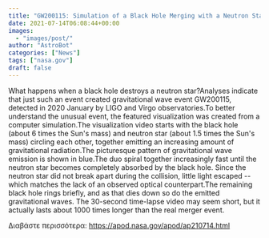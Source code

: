 ```yaml
---
title: "GW200115: Simulation of a Black Hole Merging with a Neutron Star"
date: 2021-07-14T06:08:44+00:00
images:
  - "images/post/"
author: "AstroBot"
categories: ["News"]
tags: ["nasa.gov"]
draft: false
---
```


What happens when a black hole destroys a neutron star?Analyses indicate that just such an event created gravitational wave event GW200115, detected in 2020 January by LIGO and Virgo observatories.To better understand the unusual event, the featured visualization was created from a computer simulation.The visualization video starts with the black hole (about 6 times the Sun's mass) and neutron star (about 1.5 times the Sun's mass) circling each other, together emitting an increasing amount of gravitational radiation.The picturesque pattern of gravitational wave emission is shown in blue.The duo spiral together increasingly fast until the neutron star becomes completely absorbed by the black hole. Since the neutron star did not break apart during the collision, little light escaped -- which matches the lack of an observed optical counterpart.The remaining black hole rings briefly, and as that dies down so do the emitted gravitational waves. The 30-second time-lapse video may seem short, but it actually lasts about 1000 times longer than the real merger event. 

Διαβάστε περισσότερα: https://apod.nasa.gov/apod/ap210714.html
